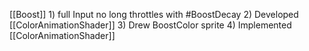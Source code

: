 [[Boost]] 
	1) full Input no long throttles with #BoostDecay 
	2) Developed  [[ColorAnimationShader]]
	3) Drew BoostColor sprite
	4) Implemented [[ColorAnimationShader]]